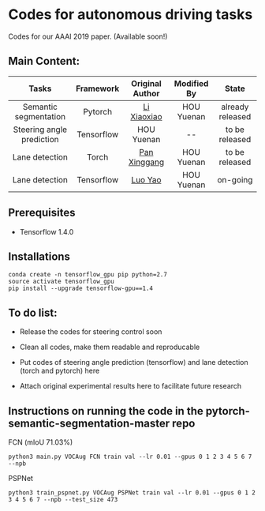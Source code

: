 # Codes for autonomous driving tasks

Codes for our AAAI 2019 paper. (Available soon!)

## Main Content:

|Tasks|Framework|Original Author|Modified By|State|
|:---:|:---:|:---:|:---:|:---:|
|Semantic segmentation|Pytorch|[Li Xiaoxiao](https://scholar.google.com.hk/citations?user=udZam0oAAAAJ&hl=zh-CN)|HOU Yuenan|already released|
|Steering angle prediction|Tensorflow|HOU Yuenan|--|to be released|
|Lane detection|Torch|[Pan Xinggang](https://github.com/XingangPan)|HOU Yuenan|to be released|
|Lane detection|Tensorflow|[Luo Yao](https://github.com/MaybeShewill-CV)|HOU Yuenan|on-going|

## Prerequisites

- Tensorflow 1.4.0

## Installations
    conda create -n tensorflow_gpu pip python=2.7
    source activate tensorflow_gpu
    pip install --upgrade tensorflow-gpu==1.4


## To do list:

- Release the codes for steering control soon

- Clean all codes, make them readable and reproducable

- Put codes of steering angle prediction (tensorflow) and lane detection (torch and pytorch) here

- Attach original experimental results here to facilitate future research


## Instructions on running the code in the pytorch-semantic-segmentation-master repo

FCN (mIoU 71.03%)
```{r, engine='bash', count_lines}
python3 main.py VOCAug FCN train val --lr 0.01 --gpus 0 1 2 3 4 5 6 7 --npb
```

PSPNet
```{r, engine='bash', count_lines}
python3 train_pspnet.py VOCAug PSPNet train val --lr 0.01 --gpus 0 1 2 3 4 5 6 7 --npb --test_size 473
```
